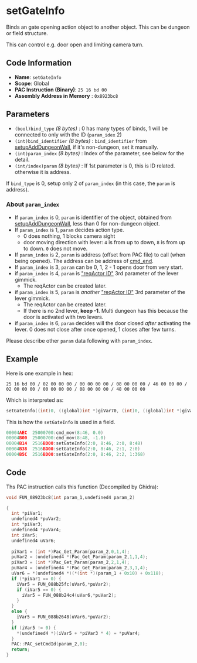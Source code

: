 # setGateInfo

Binds an gate opening action object to another object. This can be dungeon or field structure.

This can control e.g. door open and limiting camera turn.

## Code Information

- **Name**: `setGateInfo`
- **Scope**: Global
- **PAC Instruction (Binary)**: `25 16 bd 00`
- **Assembly Address in Memory** : `0x8923bc8`

## Parameters

- `(bool)bind_type` *(8 bytes)* : 0 has many types of binds, 1 will be connected to only with the ID (`param_idex` 2)
- `(int)bind_identifier` *(8 bytes)* : `bind_identifier` from [setupAddDungeonWall](./setupadddungeonwall.md), if it's non-dungeon, set it manually.
- `(int)param_index` *(8 bytes)* : Index of the parameter, see below for the detail.
- `(int/index)param` *(8 bytes)* : If 1st parameter is 0, this is ID related. otherwise it is address.
   
If `bind_type` is 0, setup only 2 of `param_index` (in this case, the `param` is address).

### About `param_index`


- If `param_index` is 0, `param` is identifier of the object, obtained from [setupAddDungeonWall](./setupadddungeonwall.md), less than 0 for non-dungeon object.
- If `param_index` is 1, `param` decides action type.
   - 0 does nothing, 1 blocks camera sight
   - door moving direction with lever: `4` is from up to down, `8` is from up to down. `0` does not move.
- If `param_index` is 2, `param` is address (offset from PAC file) to call (when being opened). The address can be address of [cmd_end](./cmd_end.md).
- If `param_index` is 3, `param` can be 0, 1, 2 - 1 opens door from very start.
- if `param_index` is 4, `param` is ["reqActor ID"](./setreqactoruniqueid.md) 3rd parameter of the lever gimmick.
   - The reqActor can be created later.
- if `param_index` is 5, `param` is *another* ["reqActor ID"](./setreqactoruniqueid.md) 3rd parameter of the lever gimmick.
   - The reqActor can be created later.
   - If there is no 2nd lever, **keep -1**. Multi dungeon has this because the door is activated with two levers.
- if `param_index` is 6, `param` decides will the door closed *after* activating the lever. 0 does not close after once opened, 1 closes after few turns.

Please describe other `param` data following with `param_index`.

## Example

Here is one example in hex:

```25 16 bd 00 / 02 00 00 00 / 00 00 00 00 / 08 00 00 00 / 46 00 00 00 / 02 00 00 00 / 00 00 00 00 / 08 00 00 00 / 48 00 00 00```

Which is interpreted as:

```c
setGateInfo((int)0, ((global)int *)giVar70, (int)0, ((global)int *)giVar72)
```

This is how the `setGateInfo` is used in a field.

```c
00004AEC  25000700:cmd_mov(8:46, 0.0)
00004B00  25000700:cmd_mov(8:48, -1.0)
00004B14  2516BD00:setGateInfo(2:0, 8:46, 2:0, 8:48)
00004B38  2516BD00:setGateInfo(2:0, 8:46, 2:1, 2:0)
00004B5C  2516BD00:setGateInfo(2:0, 8:46, 2:2, 1:368)
```

## Code

Ths PAC instruction calls this function (Decompiled by Ghidra):

```c
void FUN_08923bc8(int param_1,undefined4 param_2)

{
  int *piVar1;
  undefined4 *puVar2;
  int *piVar3;
  undefined4 *puVar4;
  int iVar5;
  undefined4 uVar6;
  
  piVar1 = (int *)Pac_Get_Param(param_2,0,1,4);
  puVar2 = (undefined4 *)Pac_Get_Param(param_2,1,1,4);
  piVar3 = (int *)Pac_Get_Param(param_2,2,1,4);
  puVar4 = (undefined4 *)Pac_Get_Param(param_2,3,1,4);
  uVar6 = *(undefined4 *)(*(int *)(param_1 + 0x10) + 0x118);
  if (*piVar1 == 0) {
    iVar5 = FUN_088b25fc(uVar6,*puVar2);
    if (iVar5 == 0) {
      iVar5 = FUN_088b24c4(uVar6,*puVar2);
    }
  }
  else {
    iVar5 = FUN_088b2648(uVar6,*puVar2);
  }
  if (iVar5 != 0) {
    *(undefined4 *)(iVar5 + *piVar3 * 4) = *puVar4;
  }
  PAC::PAC_setCmdId(param_2,0);
  return;
}
```

